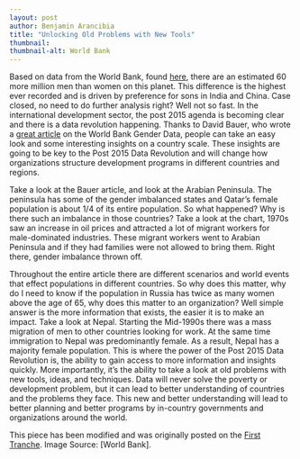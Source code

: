 ```yaml
---
layout: post
author: Benjamin Arancibia
title: "Unlocking Old Problems with New Tools"
thumbnail: 
thumbnail-alt: World Bank
---
```


Based on data from the World Bank, found [here](http://data.worldbank.org/indicator/SP.POP.TOTL.FE.ZS/countries/1W?display=default), there are an estimated 60 more million men than women on this planet. This difference is the highest ever recorded and is driven by preference for sons in India and China. Case closed, no need to do further analysis right? Well not so fast. In the international development sector, the post 2015 agenda is becoming clear and there is a data revolution happening. Thanks to David Bauer, who wrote a [great article](http://qz.com/335183/heres-why-men-on-earth-outnumber-women-by-60-million/) on the World Bank Gender Data, people can take an easy look and some interesting insights on a country scale. These insights are going to be key to the Post 2015 Data Revolution and will change how organizations structure development programs in different countries and regions.

Take a look at the Bauer article, and look at the Arabian Peninsula. The peninsula has some of the gender imbalanced states and Qatar’s female population is about 1/4 of its entire population. So what happened? Why is there such an imbalance in those countries? Take a look at the chart, 1970s saw an increase in oil prices and attracted a lot of migrant workers for male-dominated industries. These migrant workers went to Arabian Peninsula and if they had families were not allowed to bring them. Right there, gender imbalance thrown off.

Throughout the entire article there are different scenarios and world events that effect populations in different countries. So why does this matter, why do I need to know if the population in Russia has twice as many women above the age of 65, why does this matter to an organization? Well simple answer is the more information that exists, the easier it is to make an impact. Take a look at Nepal. Starting the Mid-1990s there was a mass migration of men to other countries looking for work. At the same time immigration to Nepal was predominantly female. As a result, Nepal has a majority female population. This is where the power of the Post 2015 Data Revolution is, the ability to gain access to more information and insights quickly. More importantly, it’s the ability to take a look at old problems with new tools, ideas, and techniques. Data will never solve the poverty or development problem, but it can lead to better understanding of countries and the problems they face. This new and better understanding will lead to better planning and better programs by in-country governments and organizations around the world.


This piece has been modified and was originally posted on the [First Tranche](http://aiddata.org/blog/this-week-unlocking-old-problems-with-new-tools). Image Source: [World Bank].
